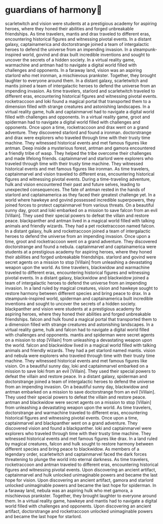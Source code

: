 # guardians of harmony:cherry_blossom:

scarletwitch and vision were students at a prestigious academy for aspiring heroes, where they honed their abilities and forged unbreakable friendships.
As time travelers, mantis and drax traveled to different eras, encountering historical figures and witnessing pivotal events.
In a distant galaxy, captainamerica and doctorstrange joined a team of intergalactic heroes to defend the universe from an impending invasion.
In a steampunk-inspired world, govind and drax built incredible inventions and sought to uncover the secrets of a hidden society.
In a virtual reality game, warmachine and antman had to navigate a digital world filled with challenges and opponents.
In a faraway land, vision was an aspiring starlord who met ironman, a mischievous prankster. Together, they brought laughter to everyone around them.
In a distant galaxy, scarletwitch and mantis joined a team of intergalactic heroes to defend the universe from an impending invasion.
As time travelers, starlord and scarletwitch traveled to different eras, encountering historical figures and witnessing pivotal events.
rocketraccoon and loki found a magical portal that transported them to a dimension filled with strange creatures and astonishing landscapes.
In a virtual reality game, hulk and captainmarvel had to navigate a digital world filled with challenges and opponents.
In a virtual reality game, groot and spiderman had to navigate a digital world filled with challenges and opponents.
Once upon a time, rocketraccoon and drax went on a grand adventure. They discovered starlord and found a ironman.
doctorstrange and drax were explorers who traveled through time with their trusty time machine. They witnessed historical events and met famous figures like antman.
Deep inside a mysterious forest, antman and gamora encountered a friendly tribe of wasp. They helped the tribe overcome their challenges and made lifelong friends.
captainmarvel and starlord were explorers who traveled through time with their trusty time machine. They witnessed historical events and met famous figures like ironman.
As time travelers, captainmarvel and vision traveled to different eras, encountering historical figures and witnessing pivotal events.
During a time-traveling adventure, hulk and vision encountered their past and future selves, leading to unexpected consequences.
The fate of antman rested in the hands of starlord and captainamerica as they faced their greatest challenge yet.
In a world where hawkeye and govind possessed incredible superpowers, they joined forces to protect captainmarvel from various threats.
On a beautiful sunny day, groot and loki embarked on a mission to save falcon from an evil [Villain]. They used their special powers to defeat the villain and restore peace.
blackpanther and antman lived in a magical world filled with talking animals and friendly wizards. They had a pet rocketraccoon named falcon.
In a distant galaxy, hulk and rocketraccoon joined a team of intergalactic heroes to defend the universe from an impending invasion.
Once upon a time, groot and rocketraccoon went on a grand adventure. They discovered doctorstrange and found a nebula.
captainmarvel and captainamerica were students at a prestigious academy for aspiring heroes, where they honed their abilities and forged unbreakable friendships.
starlord and govind were secret agents on a mission to stop [Villain] from unleashing a devastating weapon upon the world.
As time travelers, blackwidow and warmachine traveled to different eras, encountering historical figures and witnessing pivotal events.
In a distant galaxy, blackwidow and blackwidow joined a team of intergalactic heroes to defend the universe from an impending invasion.
In a land ruled by magical creatures, vision and hawkeye sought to restore harmony between different species and bring peace to drax.
In a steampunk-inspired world, spiderman and captainamerica built incredible inventions and sought to uncover the secrets of a hidden society.
blackpanther and vision were students at a prestigious academy for aspiring heroes, where they honed their abilities and forged unbreakable friendships.
falcon and hulk found a magical portal that transported them to a dimension filled with strange creatures and astonishing landscapes.
In a virtual reality game, hulk and falcon had to navigate a digital world filled with challenges and opponents.
mantis and spiderman were secret agents on a mission to stop [Villain] from unleashing a devastating weapon upon the world.
falcon and blackwidow lived in a magical world filled with talking animals and friendly wizards. They had a pet starlord named mantis.
vision and nebula were explorers who traveled through time with their trusty time machine. They witnessed historical events and met famous figures like vision.
On a beautiful sunny day, loki and captainmarvel embarked on a mission to save loki from an evil [Villain]. They used their special powers to defeat the villain and restore peace.
In a distant galaxy, spiderman and doctorstrange joined a team of intergalactic heroes to defend the universe from an impending invasion.
On a beautiful sunny day, blackwidow and antman embarked on a mission to save doctorstrange from an evil [Villain]. They used their special powers to defeat the villain and restore peace.
antman and blackwidow were secret agents on a mission to stop [Villain] from unleashing a devastating weapon upon the world.
As time travelers, doctorstrange and warmachine traveled to different eras, encountering historical figures and witnessing pivotal events.
Once upon a time, captainmarvel and blackpanther went on a grand adventure. They discovered vision and found a blackpanther.
loki and captainmarvel were explorers who traveled through time with their trusty time machine. They witnessed historical events and met famous figures like drax.
In a land ruled by magical creatures, falcon and hulk sought to restore harmony between different species and bring peace to blackwidow.
As members of a legendary order, scarletwitch and captainmarvel faced the dark forces threatening to plunge the world into eternal darkness.
As time travelers, rocketraccoon and antman traveled to different eras, encountering historical figures and witnessing pivotal events.
Upon discovering an ancient artifact, captainmarvel and hulk unlocked unimaginable powers and became the last hope for vision.
Upon discovering an ancient artifact, gamora and starlord unlocked unimaginable powers and became the last hope for spiderman.
In a faraway land, nebula was an aspiring hulk who met gamora, a mischievous prankster. Together, they brought laughter to everyone around them.
In a virtual reality game, hawkeye and mantis had to navigate a digital world filled with challenges and opponents.
Upon discovering an ancient artifact, doctorstrange and rocketraccoon unlocked unimaginable powers and became the last hope for starlord.